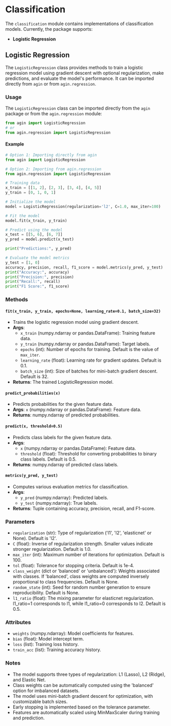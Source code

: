 # **Classification**

The `classification` module contains implementations of classification models. Currently, the package supports:

- **Logistic Regression**

## **Logistic Regression**
The `LogisticRegression` class provides methods to train a logistic regression model using gradient descent with optional regularization, make predictions, and evaluate the model's performance. It can be imported directly from `agin` or from `agin.regression`.

### **Usage**
The `LogisticRegression` class can be imported directly from the `agin` package or from the `agin.regression` module:

```python
from agin import LogisticRegression
# or
from agin.regression import LogisticRegression
```

#### **Example**

```python
# Option 1: Importing directly from agin
from agin import LogisticRegression

# Option 2: Importing from agin.regression
from agin.regression import LogisticRegression

# Training data
x_train = [[1, 2], [2, 3], [3, 4], [4, 5]]
y_train = [0, 1, 0, 1]

# Initialize the model
model = LogisticRegression(regularization='l2', C=1.0, max_iter=100)

# Fit the model
model.fit(x_train, y_train)

# Predict using the model
x_test = [[5, 6], [6, 7]]
y_pred = model.predict(x_test)

print("Predictions:", y_pred)

# Evaluate the model metrics
y_test = [1, 0]
accuracy, precision, recall, f1_score = model.metrics(y_pred, y_test)
print("Accuracy:", accuracy)
print("Precision:", precision)
print("Recall:", recall)
print("F1 Score:", f1_score)
```

### **Methods**
#### **`fit(x_train, y_train, epochs=None, learning_rate=0.1, batch_size=32)`**
   - Trains the logistic regression model using gradient descent.
   - **Args**: 
     - `x_train` (numpy.ndarray or pandas.DataFrame): Training feature data.
     - `y_train` (numpy.ndarray or pandas.DataFrame): Target labels.
     - `epochs` (int): Number of epochs for training. Default is the value of `max_iter`.
     - `learning_rate` (float): Learning rate for gradient updates. Default is 0.1.
     - `batch_size` (int): Size of batches for mini-batch gradient descent. Default is 32.
   - **Returns**: The trained LogisticRegression model.

#### **`predict_probabilities(x)`**
   - Predicts probabilities for the given feature data.
   - **Args**: `x` (numpy.ndarray or pandas.DataFrame): Feature data.
   - **Returns**: numpy.ndarray of predicted probabilities.

#### **`predict(x, threshold=0.5)`**
   - Predicts class labels for the given feature data.
   - **Args**: 
     - `x` (numpy.ndarray or pandas.DataFrame): Feature data.
     - `threshold` (float): Threshold for converting probabilities to binary class labels. Default is 0.5.
   - **Returns**: numpy.ndarray of predicted class labels.

#### **`metrics(y_pred, y_test)`**
   - Computes various evaluation metrics for classification.
   - **Args**: 
     - `y_pred` (numpy.ndarray): Predicted labels.
     - `y_test` (numpy.ndarray): True labels.
   - **Returns**: Tuple containing accuracy, precision, recall, and F1-score.

### **Parameters**
- `regularization` (str): Type of regularization ('l1', 'l2', 'elasticnet' or None). Default is 'l2'.
- `C` (float): Inverse of regularization strength. Smaller values indicate stronger regularization. Default is 1.0.
- `max_iter` (int): Maximum number of iterations for optimization. Default is 100.
- `tol` (float): Tolerance for stopping criteria. Default is 1e-4.
- `class_weight` (dict or 'balanced' or 'unbalanced'): Weights associated with classes. If 'balanced', class weights are computed inversely proportional to class frequencies. Default is None.
- `random_state` (int): Seed for random number generation to ensure reproducibility. Default is None.
- `l1_ratio` (float): The mixing parameter for elasticnet regularization. l1_ratio=1 corresponds to l1, while l1_ratio=0 corresponds to l2. Default is 0.5.

### **Attributes**
- `weights` (numpy.ndarray): Model coefficients for features.
- `bias` (float): Model intercept term.
- `loss` (list): Training loss history.
- `train_acc` (list): Training accuracy history.

### **Notes**
- The model supports three types of regularization: L1 (Lasso), L2 (Ridge), and Elastic Net.
- Class weights can be automatically computed using the 'balanced' option for imbalanced datasets.
- The model uses mini-batch gradient descent for optimization, with customizable batch sizes.
- Early stopping is implemented based on the tolerance parameter.
- Features are automatically scaled using MinMaxScaler during training and prediction.